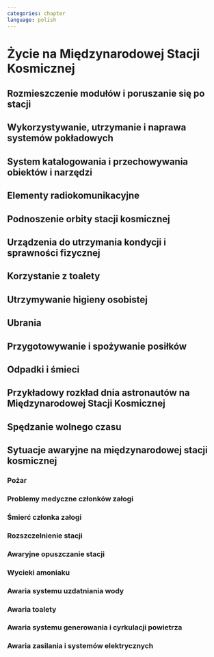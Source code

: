 ```yaml
---
categories: chapter
language: polish
---
```


# Życie na Międzynarodowej Stacji Kosmicznej
<!-- TODO:
- OBSPV - OnBoard Station Procedure Viewing Software
- mieszkanie w mockupie ISS, spanie, praca, symulacje
- Znajdywanie rzeczy na międzynarodowej stacji (inventory system) i kodowanie schowków i rzeczy
- Jesteś przyzwyczajony do tego, że jak coś zostawiasz, to to tam zostaje, ale w mikrograwitacji wszystko gdzieś odlatuje i trzeba szukać
- Ventilation system przyciąga
- Plastik bag Ziplock bag z zagubionymi rzeczami, śrubki, rzeczy itp
- Korzystają z rzepow i gumek bungie
- Śpiąc albo przypinają śpiwór do ściany, albo korzystają z bungie aby nie odlatywać lub free-floater w zależności od preferencji astronauty

http://www.asc-csa.gc.ca/eng/astronauts/faq.asp#details_45
What time zone do astronauts live by?
They live on Greenwich time (GMT), the Coordinated Universal Time (UTC). It's a compromise between the Mission Control Centers in Houston and Moscow.
-->

## Rozmieszczenie modułów i poruszanie się po stacji

## Wykorzystywanie, utrzymanie i naprawa systemów pokładowych

## System katalogowania i przechowywania obiektów i narzędzi

## Elementy radiokomunikacyjne

## Podnoszenie orbity stacji kosmicznej

## Urządzenia do utrzymania kondycji i sprawności fizycznej

<!-- TODO: http://www.asc-csa.gc.ca/eng/astronauts/living-in-space/physical-activity-in-space.asp
-->

## Korzystanie z toalety

## Utrzymywanie higieny osobistej
<!-- TODO: Utrzymywanie higieny osobistej
- http://www.asc-csa.gc.ca/eng/astronauts/living-in-space/personal-hygiene-in-space.asp
- http://www.asc-csa.gc.ca/eng/astronauts/faq.asp#details_39
- Do female astronauts get their period in space? Yes, female astronauts get their period in space just like they do on Earth. No menstrual problems have been associated with living in microgravity.
- In the early years of human space flight, some worried that women would not have their periods safely in microgravity. They thought that microgravity might cause menstrual fluid to travel upwards into the body instead of out of it – also called retrograde menstrual flow. This would mean that blood would flow from the uterine cavity into the fallopian tubes and then into the pelvis and abdomen, causing pain and increasing the risk for endometriosis. While this has not been observed in past space missions, more studies are needed to better understand how the body works and reacts to microgravity.
- For a variety of reasons, however, many female astronauts prefer to take low-dose oral contraceptives in a continuous fashion to reduce or stop menses during a long-duration mission; therefore, accumulating information on natural menstrual cycles in space is expected to take several years.
- różne sposoby mycia włosów
- Strzyżenie włosów
- Długie włosy mogą się zaczepić w rzepy lub śrubki

-->

## Ubrania
<!-- TODO: Ubrania
- http://www.asc-csa.gc.ca/eng/astronauts/faq.asp#details_36
- How do astronauts wash their clothes in space?
- They don't! It would take too much water on board the International Space Station.
- Astronauts wear their clothes until they are too dirty and then throw them out in a re-supply ship, which burns in the atmosphere on re-entry.
-->

## Przygotowywanie i spożywanie posiłków

## Odpadki i śmieci

## Przykładowy rozkład dnia astronautów na Międzynarodowej Stacji Kosmicznej
<!-- TODO: Przykładowy rozkład dnia
- Science and Technology
- Praca
    - rozpoczęcie pracy 7:30
    - zakończenie pracy 20:30
    - w trakcie:
        - 1h przerwy na lunch
        - 2h na fitness i ćwiczenia
- 140 różnych eksperymentów przez 6 miesięcy
- problemy ze wzrokiem ze względu na nacisk na gałkę oczną
- body fluid shift
- astronauci tracą Wapń (Calcium) 10x szybciej niż osoby mające Osteoporozę
- sen
    - zaśnięcie 22:00
    - pobudka 6:00
-->

## Spędzanie wolnego czasu
<!-- TODO: Spędzanie wolnego czasu
- gra na instrumentach
- telekonferencja z rodziną
- obserwowanie Ziemii z Cupoli
- fotografowanie
- udzielanie się na social media
-->

## Sytuacje awaryjne na międzynarodowej stacji kosmicznej
<!-- TODO: Tzw. Off-nominal situations.
- Off nominal situations
- electronic sysyems failure
- Vhf radio system failure
- Smart switch router Brie ASU system failure (cieżko tłumaczki się słuchało)
- Pożar w soyuz oraz na stacji
- lithium hydroxide leaking
- leak seals
- tank leaking
- Soyus leaking
- Russian segment training
    - Fire
    - Depressurization
- używanie kolejnego modułu jako backup airlock
- thermal stress (kiedy jest gorąco, np niedzialająca klima w skafandrze
- plucie na zamgloną szybkę hełmu EMU
- astronauta asystant dla małżonka astronauty podczas startu, który pomaga w pierwszych momentach bycia wdową gdyby cooś poszło nie tak
- wykorystywanie canadaarm do oglladania statku
- symulacja manewru w symulatorze
- brak zasilania prądu na iss i na statkach, brak thermal protection, radiation
- space shuttle reentry angle 31 deg (nietypowy kąt wejścia)
- pressure in the space shuttle pressurized compartnent 14,7 psi
- dzień prze EVA STS-117 crew spent night in the aiir lock with 10.2 psi (plus maski z tlenem) by przygotować się
- sytuacje awaryjne, np jak szycie powłoki testują w rękawicach wewnątrz statku, by wiedzieć że dadzą radę podczas EVA
- EVA training gdy czlonek straci przytomność
- trening EVA z obniżania ciśnienia w skafandrze (2.7 psi dla Leovova), depressure valve w skafandrach
- Mission Control has had to deliver very bad news to astronauts while they are in space and yes there are protocols for how to do such things. While in orbit, astronauts have had family members die, friends and colleagues die, and drastic other events occur. In each case, the crew has a dedicated support team including a flight surgeon that can properly convey the information and work with the crew to handle the news. Nowadays, the crew can also have direct telephone and videocon access to their families.
- https://www.quora.com/Has-Mission-Control-ever-had-to-deliver-very-bad-news-to-an-astronaut-while-they-were-in-space
-->

### Pożar

### Problemy medyczne członków załogi

### Śmierć członka załogi

### Rozszczelnienie stacji

### Awaryjne opuszczanie stacji

### Wycieki amoniaku

### Awaria systemu uzdatniania wody

### Awaria toalety
<!-- TODO: Awaria toalety
- Tekst z aircrafts systems Engineering o umieszczeniu toalety na suficie
-->

### Awaria systemu generowania i cyrkulacji powietrza

### Awaria zasilania i systemów elektrycznych
